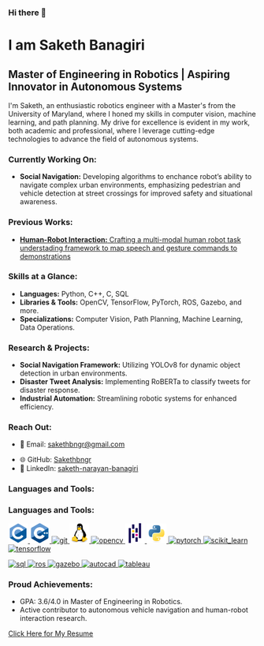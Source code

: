 ### Hi there 👋

# I am Saketh Banagiri

## Master of Engineering in Robotics | Aspiring Innovator in Autonomous Systems

I'm Saketh, an enthusiastic robotics engineer with a Master's from the University of Maryland, where I honed my skills in computer vision, machine learning, and path planning. My drive for excellence is evident in my work, both academic and professional, where I leverage cutting-edge technologies to advance the field of autonomous systems.

### Currently Working On:
- **Social Navigation:** Developing algorithms to enchance robot’s ability to navigate complex urban environments, emphasizing pedestrian and vehicle detection at street crossings for
improved safety and situational awareness.


### Previous Works:
- [**Human-Robot Interaction:** Crafting a multi-modal human robot task understading framework to map speech and gesture commands to demonstrations](https://www.snehesh.com/natsgd/)

### Skills at a Glance:
- **Languages:** Python, C++, C, SQL
- **Libraries & Tools:** OpenCV, TensorFlow, PyTorch, ROS, Gazebo, and more.
- **Specializations:** Computer Vision, Path Planning, Machine Learning, Data Operations.

### Research & Projects:
- **Social Navigation Framework:** Utilizing YOLOv8 for dynamic object detection in urban environments.
- **Disaster Tweet Analysis:** Implementing RoBERTa to classify tweets for disaster response.
- **Industrial Automation:** Streamlining robotic systems for enhanced efficiency.

### Reach Out:
- 📧 Email: [sakethbngr@gmail.com](mailto:sakethbngr@gmail.com)
<!-- - ☎️ Phone: +1 (763) 327-6663-->
- 🌐 GitHub: [Sakethbngr](https://github.com/Sakethbngr)
- 🔗 LinkedIn: [saketh-narayan-banagiri](https://www.linkedin.com/in/saketh-narayan-banagiri)


### Languages and Tools:
<h3 align="left">Languages and Tools:</h3>
<p align="left"> 
<a href="https://www.cprogramming.com/" target="_blank" rel="noreferrer"> <img src="https://raw.githubusercontent.com/devicons/devicon/master/icons/c/c-original.svg" alt="c" width="40" height="40"/> </a> 
<a href="https://www.w3schools.com/cpp/" target="_blank" rel="noreferrer"> <img src="https://raw.githubusercontent.com/devicons/devicon/master/icons/cplusplus/cplusplus-original.svg" alt="cplusplus" width="40" height="40"/> </a> 
<a href="https://git-scm.com/" target="_blank" rel="noreferrer"> <img src="https://www.vectorlogo.zone/logos/git-scm/git-scm-icon.svg" alt="git" width="40" height="40"/> </a> 
<a href="https://www.linux.org/" target="_blank" rel="noreferrer"> <img src="https://raw.githubusercontent.com/devicons/devicon/master/icons/linux/linux-original.svg" alt="linux" width="40" height="40"/> </a> 
<a href="https://opencv.org/" target="_blank" rel="noreferrer"> <img src="https://www.vectorlogo.zone/logos/opencv/opencv-icon.svg" alt="opencv" width="40" height="40"/> </a> 
<a href="https://pandas.pydata.org/" target="_blank" rel="noreferrer"> <img src="https://raw.githubusercontent.com/devicons/devicon/2ae2a900d2f041da66e950e4d48052658d850630/icons/pandas/pandas-original.svg" alt="pandas" width="40" height="40"/> </a> 
<a href="https://www.python.org" target="_blank" rel="noreferrer"> <img src="https://raw.githubusercontent.com/devicons/devicon/master/icons/python/python-original.svg" alt="python" width="40" height="40"/> </a> 
<a href="https://pytorch.org/" target="_blank" rel="noreferrer"> <img src="https://www.vectorlogo.zone/logos/pytorch/pytorch-icon.svg" alt="pytorch" width="40" height="40"/> </a> 
<a href="https://scikit-learn.org/" target="_blank" rel="noreferrer"> <img src="https://upload.wikimedia.org/wikipedia/commons/0/05/Scikit_learn_logo_small.svg" alt="scikit_learn" width="40" height="40"/> </a> 
<a href="https://www.tensorflow.org" target="_blank" rel="noreferrer"> <img src="https://www.vectorlogo.zone/logos/tensorflow/tensorflow-icon.svg" alt="tensorflow" width="40" height="40"/> </a> 

<!-- Icons for tools and languages mentioned in the resume but not present in the list above -->
<!-- Replace `URL-to-Icon` with actual URLs where the icons are hosted -->
<a href="Your-URL-for-SQL" target="_blank" rel="noreferrer"> <img src="URL-to-SQL-Icon" alt="sql" width="40" height="40"/> </a> 
<a href="Your-URL-for-ROS" target="_blank" rel="noreferrer"> <img src="URL-to-ROS-Icon" alt="ros" width="40" height="40"/> </a> 
<a href="Your-URL-for-Gazebo" target="_blank" rel="noreferrer"> <img src="URL-to-Gazebo-Icon" alt="gazebo" width="40" height="40"/> </a> 
<a href="Your-URL-for-AutoCAD" target="_blank" rel="noreferrer"> <img src="URL-to-AutoCAD-Icon" alt="autocad" width="40" height="40"/> </a> 
<a href="Your-URL-for-Tableau" target="_blank" rel="noreferrer"> <img src="URL-to-Tableau-Icon" alt="tableau" width="40" height="40"/> </a> 
<!-- Add more as needed -->
</p>



### Proud Achievements:
- GPA: 3.6/4.0 in Master of Engineering in Robotics.
- Active contributor to autonomous vehicle navigation and human-robot interaction research.

[Click Here for My Resume](URL-to-Your-Resume)

